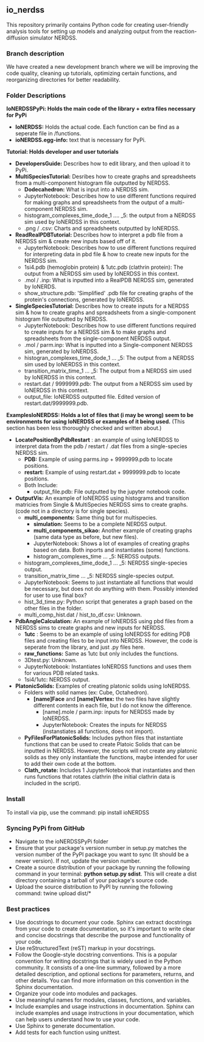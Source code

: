 ## io_nerdss

This repository primarily contains Python code for creating user-friendly analysis tools for setting up models and analyzing output from the reaction-diffusion simulator NERDSS.

### Branch description

We have created a new development branch where we will be improving the code quality, cleaning up tutorials, optimizing certain functions, and reorganizing directories for better readability.

### Folder Descriptions

**IoNERDSSPyPi: Holds the main code of the library + extra files necessary for PyPi**
 - **IoNERDSS:** Holds the actual code. Each function can be find as a seperate file in /functions.
 - **ioNERDSS.egg-info:** text that is necessary for PyPi.

**Tutorial: Holds developer and user tutorials**
 - **DevelopersGuide:** Describes how to edit library, and then upload it to PyPi.
 - **MultiSpeciesTutorial:** Desribes how to create graphs and spreadsheets from a multi-component histogram file outputted by NERDSS.
    - **Dodecahedron:** What is input into a NERDSS sim.
    - JupyterNotebook: Describes how to use different functions required for making graphs and spreadsheets from the output of a multi-component NERDSS sim.
    - histogram_complexes_time_dode_1 .... _5: the output from a NERDSS sim used by IoNERDSS in this context.
    - .png / .csv: Charts and spreadsheets outputted by IoNERDSS.
 - **ReadRealPDBTutorial:** Describes how to interpret a pdb file from a NERDSS sim & create new inputs based off of it.
    - JupyterNotebook: Describes how to use different functions required for interpreting data in pbd file & how to create new inputs for the NERDSS sim.
    - 1si4.pdb (hemoglobin protein) & 1utc.pdb (clathrin protein): The output from a NERDSS sim used by IoNERDSS in this context.
    - .mol / .inp: What is inputted into a RealPDB NERDSS sim, generated by IoNERDS.
    - show_structure.pdb: 'Simplified' .pdb file for creating graphs of the protein's connections, generated by IoNERDSS.
 - **SingleSpeciesTutorial:** Describes how to create inputs for a NERDSS sim & how to create graphs and spreadsheets from a single-component histogram file outputted by NERDSS.
    - JupyterNotebook: Describes how to use different functions required to create inputs for a NERDSS sim & to make graphs and spreadsheets from the single-component NERDSS output.
    - .mol / parm.inp: What is inputted into a Single-component NERDSS sim, generated by IoNERDSS.
    - histogran_complexes_time_dode_1 ... _5: The output from a NERDSS sim used by IoNERDSS in this context.
    - transition_matrix_time_1 ... _5: The output from a NERDSS sim used by IoNERDSS in this context.
    - restart.dat / 9999999.pdb: The output from a NERDSS sim used by IoNERDSS in this context.
    - output_file: IoNERDSS outputted file. Edited version of restart.dat/9999999.pdb.

**ExamplesIoNERDSS: Holds a lot of files that (i may be wrong) seem to be environments for using IoNERDSS or examples of it being used.** (This section has been less thoroughly checked and written about.)
 - **LocatePositionByPdbRestart** : an example of using IoNERDSS to interpret data from the pdb / restart / .dat files from a single-species NERDSS sim.
    - **PDB:** Example of using parms.inp + 9999999.pdb to locate positions.
    - **restart:** Example of using restart.dat + 9999999.pdb to locate positions.
    - Both Include:
        - output_file.pdb: File outputted by the jupyter notebook code.
 - **OutputVis:** An example of IoNERDSS using histograms and transition matricies from Single & MultiSpecies NERDSS sims to create graphs. (code not in a directory is for single species).
     - **multi_components:** Same thing but for multispecies.
        - **simulation:** Seems to be a complete NERDSS output.
        - **multi_components_sikao:** Another example of creating graphs (same data type as before, but new files).
        - JupyterNotebook: Shows a lot of examples of creating graphs based on data. Both inports and instantiates (some) functions.
        - histogram_complexes_time ... _5: NERDSS outputs.
    - histogram_complexes_time_dode_1 ... _5: NERDSS single-species output.
    - transition_matrix_time ... _5: NERDSS single-species output.
    - JupyterNotebook: Seems to just instantiate all functions that would be necessary, but does not do anything with them. Possibly intended for user to use final box?
    - hist_3d_time.py: Python script that generates a graph based on the other files in the folder.
    - multi_comp_hist.dat / hist_to_df.csv: Unknown.
 - **PdbAngleCalculation:** An example of IoNERDSS using pbd files from a NERDSS sims to create graphs and new inputs for NERDSS.
    - **1utc** : Seems to be an example of using IoNERDSS for editing PDB files and creating files to be input into NERDSS. However, the code is seperate from the library, and just .py files here. 
    - **raw_functions:** Same as 1utc but only includes the functions.
    - 3Dtest.py: Unknown.
    - JupyterNotebook: Instantiates IoNERDSS functions and uses them for various PDB related tasks.
    - 1si4/1utc: NERDSS output.
 - **PlatonicSolids:** Examples of creating platonic solids using IoNERDSS.
    - Folders with solid names (ex: Cube, Octahedron).
        - **[name]Face** and **[name]Vertex:** the two files have slightly different contents in each file, but I do not know the difference.
            - [name].mole / parm.inp: inputs for NERDSS made by IoNERDSS.
            - JupyterNotebook: Creates the inputs for NERDSS (instanstiates all functions, does not import).
    - **PyFilesForPlatonicSolids:** Includes python files that instantiate functions that can be used to create Platoic Solids that can be inputted in NERDSS. However, the scripts will not create any platonic solids as they only instantiate the functions, maybe intended for user to add their own code at the bottom.
    - **Clath_rotate:** Includes 1 JupyterNotebook that instantiates and then runs functions that rotates clathrin (the initial clathrin data is included in the script).



### Install

To install via pip, use the command: 
pip install ioNERDSS

### Syncing PyPi from GitHub

- Navigate to the ioNERDSSPyPi folder
- Ensure that your package's version number in setup.py matches the version number of the PyPI package you want to sync (It should be a newer version). If not, update the version number.
- Create a source distribution of your package by running the following command in your terminal: **python setup.py sdist**. This will create a dist directory containing a tarball of your package's source code.
- Upload the source distribution to PyPI by running the following command: twine upload dist/*

### Best practices

- Use docstrings to document your code. Sphinx can extract docstrings from your code to create documentation, so it's important to write clear and concise docstrings that describe the purpose and functionality of your code.
- Use reStructuredText (reST) markup in your docstrings.
- Follow the Google-style docstring conventions. This is a popular convention for writing docstrings that is widely used in the Python community. It consists of a one-line summary, followed by a more detailed description, and optional sections for parameters, returns, and other details. You can find more information on this convention in the Sphinx documentation.
- Organize your code into modules and packages.
- Use meaningful names for modules, classes, functions, and variables.
- Include examples and usage instructions in documentation. Sphinx can include examples and usage instructions in your documentation, which can help users understand how to use your code.
- Use Sphinx to generate documentation.
- Add tests for each function using unittest.
